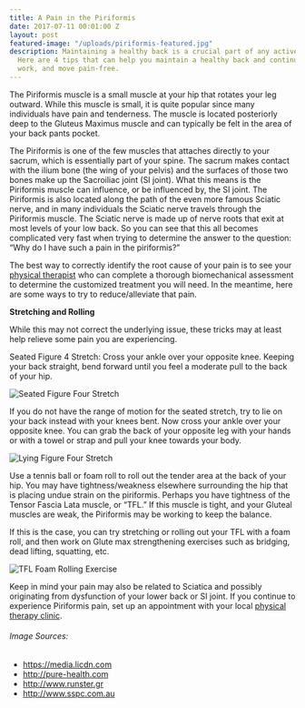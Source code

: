 ```yaml
---
title: A Pain in the Piriformis
date: 2017-07-11 00:01:00 Z
layout: post
featured-image: "/uploads/piriformis-featured.jpg"
description: Maintaining a healthy back is a crucial part of any active lifestyle.
  Here are 4 tips that can help you maintain a healthy back and continue to live,
  work, and move pain-free.
---
```


The Piriformis muscle is a small muscle at your hip that rotates your leg outward. While this muscle is small, it is quite popular since many individuals have pain and tenderness. The muscle is located posteriorly deep to the Gluteus Maximus muscle and can typically be felt in the area of your back pants pocket.

The Piriformis is one of the few muscles that attaches directly to your sacrum, which is essentially part of your spine. The sacrum makes contact with the ilium bone (the wing of your pelvis) and the surfaces of those two bones make up the Sacroiliac joint (SI joint). What this means is the Piriformis muscle can influence, or be influenced by, the SI joint. The Piriformis is also located along the path of the even more famous Sciatic nerve, and in many individuals the Sciatic nerve travels through the Piriformis muscle. The Sciatic nerve is made up of nerve roots that exit at most levels of your low back. So you can see that this all becomes complicated very fast when trying to determine the answer to the question: “Why do I have such a pain in the piriformis?”

The best way to correctly identify the root cause of your pain is to see your [physical therapist](/) who can complete a thorough biomechanical assessment to determine the customized treatment you will need. In the meantime, here are some ways to try to reduce/alleviate that pain.

**Stretching and Rolling**

While this may not correct the underlying issue, these tricks may at least help relieve some pain you are experiencing.

Seated Figure 4 Stretch: Cross your ankle over your opposite knee. Keeping your back straight, bend forward until you feel a moderate pull to the back of your hip.

![Seated Figure Four Stretch](http://pure-health.com/wp-content/uploads/2016/03/piriformis-stretch1-.jpg)

If you do not have the range of motion for the seated stretch, try to lie on your back instead with your knees bent. Now cross your ankle over your opposite knee. You can grab the back of your opposite leg with your hands or with a towel or strap and pull your knee towards your body.

![Lying Figure Four Stretch](http://www.runster.gr/wp-content/uploads/2016/11/htng.jpeg)

Use a tennis ball or foam roll to roll out the tender area at the back of your hip. You may have tightness/weakness elsewhere surrounding the hip that is placing undue strain on the piriformis. Perhaps you have tightness of the Tensor Fascia Lata muscle, or “TFL.” If this muscle is tight, and your Gluteal muscles are weak, the Piriformis may be working to keep the balance.

If this is the case, you can try stretching or rolling out your TFL with a foam roll, and then work on Glute max strengthening exercises such as bridging, dead lifting, squatting, etc.

![TFL Foam Rolling Exercise](http://www.sspc.com.au/wp-content/uploads/2016/08/itbrOLLING.jpg)

Keep in mind your pain may also be related to Sciatica and possibly originating from dysfunction of your lower back or SI joint. If you continue to experience Piriformis pain, set up an appointment with your local [physical therapy clinic](/).

###### Image Sources:
- https://media.licdn.com
- http://pure-health.com
- http://www.runster.gr
- http://www.sspc.com.au
